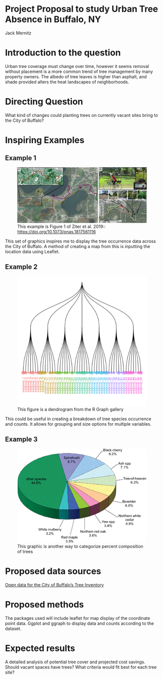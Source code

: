 Project Proposal to study Urban Tree Absence in Buffalo, NY
================
Jack Mernitz

# Introduction to the question

Urban tree coverage must change over time, however it seems removal
without placement is a more common trend of tree management by many
property owners. The albedo of tree leaves is higher than asphalt, and
shade provided alters the heat landscapes of neighborhoods.

# Directing Question

What kind of changes could planting trees on currently vacant sites
bring to the City of Buffalo?

# Inspiring Examples

## Example 1

<figure>
<img src="pnas.1817561116fig01.jpeg"
alt="This example is Figure 1 of Ziter et al. 2019:: https://doi.org/10.1073/pnas.1817561116" />
<figcaption aria-hidden="true">This example is Figure 1 of Ziter et
al. 2019:: <a href="https://doi.org/10.1073/pnas.1817561116"
class="uri">https://doi.org/10.1073/pnas.1817561116</a></figcaption>
</figure>

This set of graphics inspires me to display the tree occurrence data
across the City of Buffalo. A method of creating a map from this is
inputting the location data using Leaflet.

## Example 2

<figure>
<img src="dendroexample.png"
alt="This figure is a dendrogram from the R Graph gallery" />
<figcaption aria-hidden="true">This figure is a dendrogram from the R
Graph gallery</figcaption>
</figure>

This could be useful in creating a breakdown of tree species occurrence
and counts. It allows for grouping and size options for multiple
variables.

## Example 3

<figure>
<img
src="Urban-forest-species-composition-as-a-percentage-of-all-trees-Philadelphia-2012.png"
alt="This graphic is another way to categorize percent composition of trees" />
<figcaption aria-hidden="true">This graphic is another way to categorize
percent composition of trees</figcaption>
</figure>

# Proposed data sources

[<i class="fa fa-file-code-o fa-1x" aria-hidden="true"></i> Open data
for the City of Buffalo’s Tree
Inventory](https://data.buffalony.gov/Quality-of-Life/Tree-Inventory/n4ni-uuec/data)

# Proposed methods

The packages used will include leaflet for map display of the coordinate
point data. Ggplot and ggraph to display data and counts according to
the dataset.

# Expected results

A detailed analysis of potential tree cover and projected cost savings.
Should vacant spaces have trees? What criteria would fit best for each
tree site?
